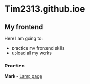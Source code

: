 # Tim2313.github.ioe

## My frontend

Here I am going to:

- practice my frontend skills
- upload all my works

### Practice

 **Mark** 
	- <a href="https://Tim2313.github.io/index.html" target="_blank">Lamp page</a>